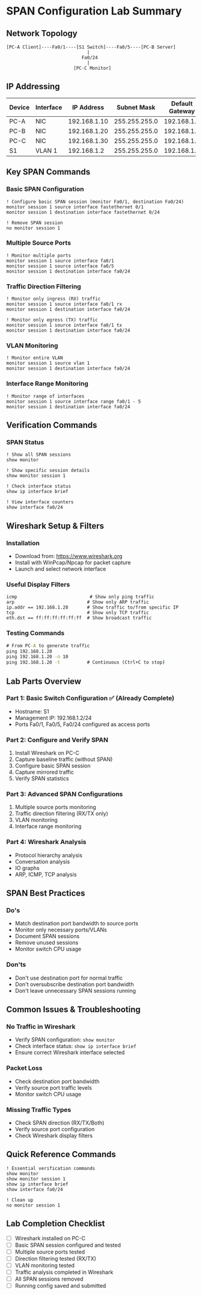 # SPAN Configuration Lab Summary

## Network Topology
```
[PC-A Client]----Fa0/1----[S1 Switch]----Fa0/5----[PC-B Server]
                              |
                            Fa0/24
                              |
                         [PC-C Monitor]
```

## IP Addressing
| Device | Interface | IP Address    | Subnet Mask     | Default Gateway |
|--------|-----------|---------------|-----------------|-----------------|
| PC-A   | NIC       | 192.168.1.10  | 255.255.255.0   | 192.168.1.1     |
| PC-B   | NIC       | 192.168.1.20  | 255.255.255.0   | 192.168.1.1     |
| PC-C   | NIC       | 192.168.1.30  | 255.255.255.0   | 192.168.1.1     |
| S1     | VLAN 1    | 192.168.1.2   | 255.255.255.0   | 192.168.1.1     |

## Key SPAN Commands

### Basic SPAN Configuration
```cisco
! Configure basic SPAN session (monitor Fa0/1, destination Fa0/24)
monitor session 1 source interface fastethernet 0/1
monitor session 1 destination interface fastethernet 0/24

! Remove SPAN session
no monitor session 1
```

### Multiple Source Ports
```cisco
! Monitor multiple ports
monitor session 1 source interface fa0/1
monitor session 1 source interface fa0/5
monitor session 1 destination interface fa0/24
```

### Traffic Direction Filtering
```cisco
! Monitor only ingress (RX) traffic
monitor session 1 source interface fa0/1 rx
monitor session 1 destination interface fa0/24

! Monitor only egress (TX) traffic
monitor session 1 source interface fa0/1 tx
monitor session 1 destination interface fa0/24
```

### VLAN Monitoring
```cisco
! Monitor entire VLAN
monitor session 1 source vlan 1
monitor session 1 destination interface fa0/24
```

### Interface Range Monitoring
```cisco
! Monitor range of interfaces
monitor session 1 source interface range fa0/1 - 5
monitor session 1 destination interface fa0/24
```

## Verification Commands

### SPAN Status
```cisco
! Show all SPAN sessions
show monitor

! Show specific session details
show monitor session 1

! Check interface status
show ip interface brief

! View interface counters
show interface fa0/24
```

## Wireshark Setup & Filters

### Installation
- Download from: https://www.wireshark.org
- Install with WinPcap/Npcap for packet capture
- Launch and select network interface

### Useful Display Filters
```
icmp                           # Show only ping traffic
arp                           # Show only ARP traffic
ip.addr == 192.168.1.20       # Show traffic to/from specific IP
tcp                           # Show only TCP traffic
eth.dst == ff:ff:ff:ff:ff:ff  # Show broadcast traffic
```

### Testing Commands
```cmd
# From PC-A to generate traffic
ping 192.168.1.20
ping 192.168.1.20 -n 10
ping 192.168.1.20 -t          # Continuous (Ctrl+C to stop)
```

## Lab Parts Overview

### Part 1: Basic Switch Configuration ✅ (Already Complete)
- Hostname: S1
- Management IP: 192.168.1.2/24
- Ports Fa0/1, Fa0/5, Fa0/24 configured as access ports

### Part 2: Configure and Verify SPAN
1. Install Wireshark on PC-C
2. Capture baseline traffic (without SPAN)
3. Configure basic SPAN session
4. Capture mirrored traffic
5. Verify SPAN statistics

### Part 3: Advanced SPAN Configurations
1. Multiple source ports monitoring
2. Traffic direction filtering (RX/TX only)
3. VLAN monitoring
4. Interface range monitoring

### Part 4: Wireshark Analysis
- Protocol hierarchy analysis
- Conversation analysis
- IO graphs
- ARP, ICMP, TCP analysis

## SPAN Best Practices

### Do's
- Match destination port bandwidth to source ports
- Monitor only necessary ports/VLANs
- Document SPAN sessions
- Remove unused sessions
- Monitor switch CPU usage

### Don'ts
- Don't use destination port for normal traffic
- Don't oversubscribe destination port bandwidth
- Don't leave unnecessary SPAN sessions running

## Common Issues & Troubleshooting

### No Traffic in Wireshark
- Verify SPAN configuration: `show monitor`
- Check interface status: `show ip interface brief`
- Ensure correct Wireshark interface selected

### Packet Loss
- Check destination port bandwidth
- Verify source port traffic levels
- Monitor switch CPU usage

### Missing Traffic Types
- Check SPAN direction (RX/TX/Both)
- Verify source port configuration
- Check Wireshark display filters

## Quick Reference Commands
```cisco
! Essential verification commands
show monitor
show monitor session 1
show ip interface brief
show interface fa0/24

! Clean up
no monitor session 1
```

## Lab Completion Checklist
- [ ] Wireshark installed on PC-C
- [ ] Basic SPAN session configured and tested
- [ ] Multiple source ports tested
- [ ] Direction filtering tested (RX/TX)
- [ ] VLAN monitoring tested
- [ ] Traffic analysis completed in Wireshark
- [ ] All SPAN sessions removed
- [ ] Running config saved and submitted
